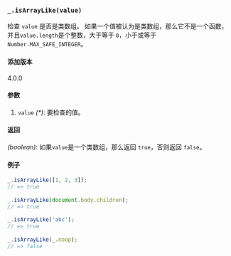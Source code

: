 ### `_.isArrayLike(value)`[​](#_isarraylikevalue "_isarraylikevalue的直接链接")

检查 `value` 是否是类数组。 如果一个值被认为是类数组，那么它不是一个函数，并且`value.length`是个整数，大于等于 `0`，小于或等于 `Number.MAX_SAFE_INTEGER`。

#### 添加版本

4.0.0

#### 参数

1.  `value` _(\*)_: 要检查的值。

#### 返回

_(boolean)_: 如果`value`是一个类数组，那么返回 `true`，否则返回 `false`。

#### 例子

```js
_.isArrayLike([1, 2, 3]);
// => true
 
_.isArrayLike(document.body.children);
// => true
 
_.isArrayLike('abc');
// => true
 
_.isArrayLike(_.noop);
// => false

```